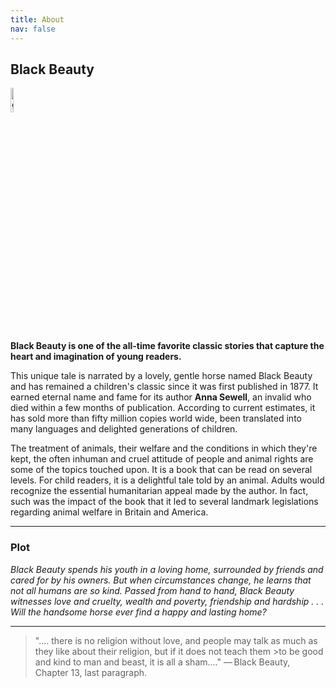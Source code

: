 ```yaml
---
title: About
nav: false
---
```

## Black Beauty  
<div><img src="{{ "/images/BB1.jpg" | absolute_url }}" alt="github octocat" style="width:10%;" ></div>    


**Black Beauty is one of the all-time favorite classic stories that capture the heart and imagination of young readers.**
 
This unique tale is narrated by a lovely, gentle horse named Black Beauty and has remained a children's classic since it was first published in 1877. It earned eternal name and fame for its author **Anna Sewell**, an invalid who died within a few months of publication. According to current estimates, it has sold more than fifty million copies world wide, been translated into many languages and delighted generations of children.

The treatment of animals, their welfare and the conditions in which they're kept, the often inhuman and cruel attitude of people and animal rights are some of the topics touched upon. It is a book that can be read on several levels. For child readers, it is a delightful tale told by an animal. Adults would recognize the essential humanitarian appeal made by the author. In fact, such was the impact of the book that it led to several landmark legislations regarding animal welfare in Britain and America.

---

### Plot

*Black Beauty spends his youth in a loving home, surrounded by friends and cared for by his owners. But when circumstances change, he learns that not all humans are so kind. Passed from hand to hand, Black Beauty witnesses love and cruelty, wealth and poverty, friendship and hardship . . . Will the handsome horse ever find a happy and lasting home?*

---

>".... there is no religion without love, and people may talk as much as they like about their religion, but if it does not teach them >to be good and kind to man and beast, it is all a sham...."
>                — Black Beauty, Chapter 13, last paragraph.


  

